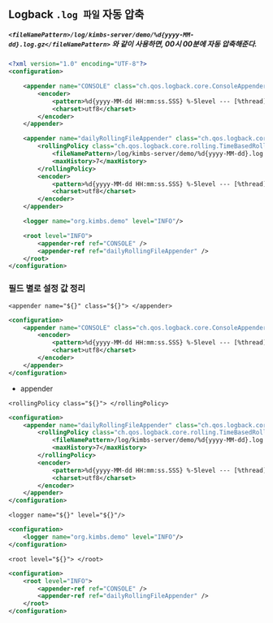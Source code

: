 ## Logback `.log 파일` 자동 압축
##### `<fileNamePattern>/log/kimbs-server/demo/%d{yyyy-MM-dd}.log.gz</fileNamePattern>` 와 같이 사용하면, 00시 00분에 자동 압축해준다. 
```xml
<?xml version="1.0" encoding="UTF-8"?>
<configuration>

    <appender name="CONSOLE" class="ch.qos.logback.core.ConsoleAppender">
        <encoder>
            <pattern>%d{yyyy-MM-dd HH:mm:ss.SSS} %-5level --- [%thread] %logger{35} : %msg%n</pattern>
            <charset>utf8</charset>
        </encoder>
    </appender>

    <appender name="dailyRollingFileAppender" class="ch.qos.logback.core.rolling.RollingFileAppender">
        <rollingPolicy class="ch.qos.logback.core.rolling.TimeBasedRollingPolicy">
            <fileNamePattern>/log/kimbs-server/demo/%d{yyyy-MM-dd}.log.gz</fileNamePattern>
            <maxHistory>7</maxHistory>
        </rollingPolicy>
        <encoder>
            <pattern>%d{yyyy-MM-dd HH:mm:ss.SSS} %-5level --- [%thread] %logger{35} : %msg%n</pattern>
            <charset>utf8</charset>
        </encoder>
    </appender>

    <logger name="org.kimbs.demo" level="INFO"/>

    <root level="INFO">
        <appender-ref ref="CONSOLE" />
        <appender-ref ref="dailyRollingFileAppender" />
    </root>
</configuration>
```

###  필드 별로 설정 값 정리
`<appender name="${}" class="${}"> </appender>`
```xml
<configuration>
    <appender name="CONSOLE" class="ch.qos.logback.core.ConsoleAppender">
        <encoder>
            <pattern>%d{yyyy-MM-dd HH:mm:ss.SSS} %-5level --- [%thread] %logger{35} : %msg%n</pattern>
            <charset>utf8</charset>
        </encoder>
    </appender>
</configuration>
```
- appender

`<rollingPolicy class="${}"> </rollingPolicy>`
```xml
<configuration>
    <appender name="dailyRollingFileAppender" class="ch.qos.logback.core.rolling.RollingFileAppender">
        <rollingPolicy class="ch.qos.logback.core.rolling.TimeBasedRollingPolicy">
            <fileNamePattern>/log/kimbs-server/demo/%d{yyyy-MM-dd}.log.gz</fileNamePattern>
            <maxHistory>7</maxHistory>
        </rollingPolicy>
        <encoder>
            <pattern>%d{yyyy-MM-dd HH:mm:ss.SSS} %-5level --- [%thread] %logger{35} : %msg%n</pattern>
            <charset>utf8</charset>
        </encoder>
    </appender>
</configuration>
```
`<logger name="${}" level="${}"/>`
```xml
<configuration>
    <logger name="org.kimbs.demo" level="INFO"/>
</configuration>
```
`<root level="${}"> </root>`
```xml
<configuration>
    <root level="INFO">
        <appender-ref ref="CONSOLE" />
        <appender-ref ref="dailyRollingFileAppender" />
    </root>
</configuration>
```
